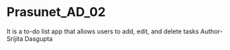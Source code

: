 # Prasunet_AD_02
It is a to-do list app that allows users to add, edit, and delete tasks
Author- Srijita Dasgupta
